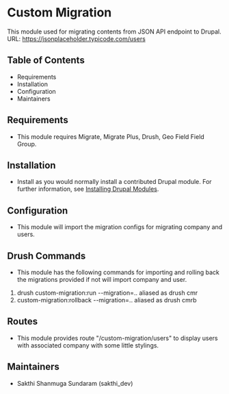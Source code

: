 # Custom Migration
This module used for migrating contents from JSON API endpoint to Drupal.
URL: https://jsonplaceholder.typicode.com/users

## Table of Contents
- Requirements
- Installation
- Configuration
- Maintainers

## Requirements
- This module requires Migrate, Migrate Plus, Drush, Geo Field Field Group.

## Installation
- Install as you would normally install a contributed Drupal module. For further
  information, see [Installing Drupal Modules](https://www.drupal.org/docs/extending-drupal/installing-drupal-modules).

## Configuration
-  This module will import the migration configs for migrating company
  and users.

## Drush Commands
-  This module has the following commands for importing and rolling back the
  migrations provided if not will import company and user.
  1. drush custom-migration:run --migration=.. aliased as drush cmr
  2. custom-migration:rollback --migration=.. aliased as drush cmrb

## Routes
-  This module provides route "/custom-migration/users" to display users with
  associated company with some little stylings.

## Maintainers
-  Sakthi Shanmuga Sundaram (sakthi_dev)
